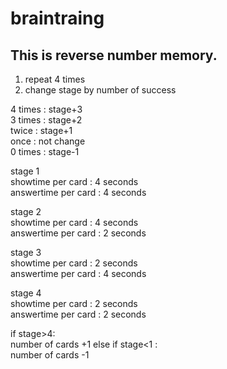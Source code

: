 # braintraing

## This is reverse number memory.  
  
1. repeat 4 times  
2. change stage by number of success  

4 times : stage+3  
3 times : stage+2  
twice : stage+1  
once : not change  
0 times : stage-1  
  
stage 1  
showtime per card : 4 seconds  
answertime per card : 4 seconds  
  
  
stage 2  
showtime per card : 4 seconds  
answertime per card : 2 seconds  
  
  
stage 3  
showtime per card : 2 seconds  
answertime per card : 4 seconds  
  
  
stage 4  
showtime per card : 2 seconds  
answertime per card : 2 seconds

if stage>4:  
number of cards +1
else if stage<1 :  
number of cards -1
